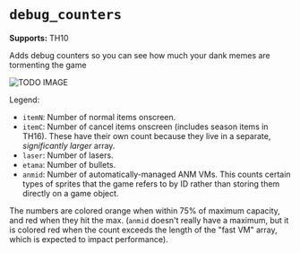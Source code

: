 # `debug_counters`

**Supports:** TH10

Adds debug counters so you can see how much your dank memes are tormenting the game

![TODO IMAGE]()

Legend:

* `itemN`: Number of normal items onscreen.
* `itemC`: Number of cancel items onscreen (includes season items in TH16).  These have their own count because they live in a separate, *significantly larger* array.
* `laser`: Number of lasers.
* `etama`: Number of bullets.
* `anmid`: Number of automatically-managed ANM VMs.  This counts certain types of sprites that the game refers to by ID rather than storing them directly on a game object.

The numbers are colored orange when within 75% of maximum capacity, and red when they hit the max.  (`anmid` doesn't really have a maximum, but it is colored red when the count exceeds the length of the "fast VM" array, which is expected to impact performance).
